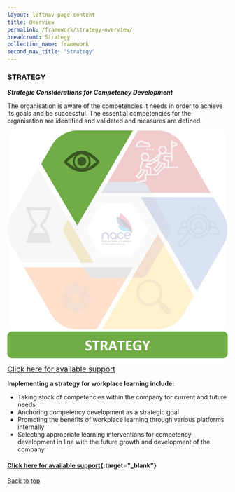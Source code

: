 ```yaml
---
layout: leftnav-page-content
title: Overview
permalink: /framework/strategy-overview/
breadcrumb: Strategy
collection_name: framework
second_nav_title: "Strategy"
---
```




### **STRATEGY**
***Strategic Considerations for Competency Development***

The organisation is aware of the competencies it needs in order to achieve its goals and be successful. 
The essential competencies for the organisation are identified and validated and measures are defined.

<div class="row">
    <div class="col is-6">
			<img src="/images/framework-icon/strategy-icon.jpg">
			<a href="https://nyp-wpl-staging.netlify.com/framework/strategy-support/" target="_blank"><big>Click here for available support</big></a>
	</div>
	<div class="col is-6">
        <p>	
		<b>Implementing a strategy for workplace learning include:</b>
            <ul>
                <li>Taking stock of competencies within the company for current and future needs</li>
                <li>Anchoring competency development as a strategic goal</li>
		<li>Promoting the benefits of workplace learning through various platforms internally</li>
                <li>Selecting appropriate learning interventions for competency development in line with the future growth and development of the company</li>		    
            </ul>
		</p>
	</div>
</div>


#### [Click here for available support](https://nyp-wpl-staging.netlify.com/framework/strategy-support/){:target="_blank"}

[Back to top](#top)
